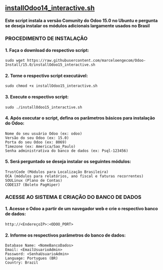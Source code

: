
## [installOdoo14_interactive.sh](https://github.com/marceloengecom/Odoo-Install/blob/15.0/installOdoo15_interactive.sh)
#### Este script instala a versão Comunity do Odoo 15.0 no Ubuntu e pergunta se deseja instalar os módulos adicionais largamente usados no Brasil



### PROCEDIMENTO DE INSTALAÇÃO

#### 1. Faça o download do respectivo script:
```
sudo wget https://raw.githubusercontent.com/marceloengecom/Odoo-Install/15.0/installOdoo15_interactive.sh
```

#### 2. Torne o respectivo script executável:
```
sudo chmod +x installOdoo15_interactive.sh
```

#### 3. Execute o respectivo script:
```
sudo ./installOdoo15_interactive.sh
```

#### 4. Após executar o script, defina os parâmetros básicos para instalação do Odoo:
```
Nome do seu usuário Odoo (ex: odoo)
Versão do seu Odoo (ex: 15.0)
Porta do seu Odoo (ex: 8069)
Timezone (ex: America/Sao_Paulo)
Senha administrativa do banco de dados (ex: Psql-123456)
```

#### 5. Será perguntado se deseja instalar os seguintes módulos:
```
TrustCode (Módulos para Localização Brasileira)
OCA (módulos para relatórios, ano fiscal e faturas recorrentes)
SOULinux (Plano de Contas)
CODE137 (Boleto PagHiper)
```

### ACESSE AO SISTEMA E CRIAÇÃO DO BANCO DE DADOS

#### 1. Acesse o Odoo a partir de um navegador web e crie o respectivo banco de dados:
```
http://<EndereçoIP>:<ODOO_PORT>
```

#### 2. Informe os respectivos parâmetros do banco de dados:
```Master Password: <DB_ADMINPASS>
Database Name: <NomeBancoDados>
Email: <EmailUsuarioAdmin>
Password: <SenhaUsuarioAdmin>
Language: Portugues (BR)
Country: Brazil
```
